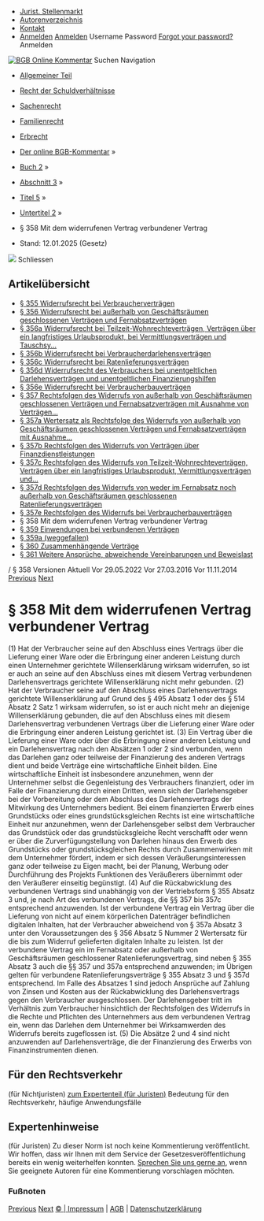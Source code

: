   * [Jurist. Stellenmarkt](https://bgb.kommentar.de/Buch-2/Abschnitt-3/Titel-5/Untertitel-2/</job-board> "Jurist. Stellenmarkt")
  * [Autorenverzeichnis](https://bgb.kommentar.de/Buch-2/Abschnitt-3/Titel-5/Untertitel-2/</Autorenverzeichnis> "Autorenverzeichnis")
  * [Kontakt](https://bgb.kommentar.de/Buch-2/Abschnitt-3/Titel-5/Untertitel-2/</Kontakt>)
  * [Anmelden](https://bgb.kommentar.de/Buch-2/Abschnitt-3/Titel-5/Untertitel-2/<#login> "show login form") [Anmelden](https://bgb.kommentar.de/Buch-2/Abschnitt-3/Titel-5/Untertitel-2/<#> "hide login form") Username Password
[Forgot your password?](https://bgb.kommentar.de/Buch-2/Abschnitt-3/Titel-5/Untertitel-2/</user/forgotpassword>) Anmelden 


[![BGB Online Kommentar](https://bgb.kommentar.de/extension/bgb/design/bgb/images/logo.png)](https://bgb.kommentar.de/Buch-2/Abschnitt-3/Titel-5/Untertitel-2/</> "BGB Online Kommentar")
Suchen
Navigation
  * [Allgemeiner Teil](https://bgb.kommentar.de/Buch-2/Abschnitt-3/Titel-5/Untertitel-2/</Buch-1>)
  * [Recht der Schuldverhältnisse](https://bgb.kommentar.de/Buch-2/Abschnitt-3/Titel-5/Untertitel-2/</Buch-2>)
  * [Sachenrecht](https://bgb.kommentar.de/Buch-2/Abschnitt-3/Titel-5/Untertitel-2/</Buch-3>)
  * [Familienrecht](https://bgb.kommentar.de/Buch-2/Abschnitt-3/Titel-5/Untertitel-2/</Buch-4>)
  * [Erbrecht](https://bgb.kommentar.de/Buch-2/Abschnitt-3/Titel-5/Untertitel-2/</Buch-5>)


  * [Der online BGB-Kommentar](https://bgb.kommentar.de/Buch-2/Abschnitt-3/Titel-5/Untertitel-2/</>) »
  * [Buch 2](https://bgb.kommentar.de/Buch-2/Abschnitt-3/Titel-5/Untertitel-2/</Buch-2>) »
  * [Abschnitt 3](https://bgb.kommentar.de/Buch-2/Abschnitt-3/Titel-5/Untertitel-2/</Buch-2/Abschnitt-3>) »
  * [Titel 5](https://bgb.kommentar.de/Buch-2/Abschnitt-3/Titel-5/Untertitel-2/</Buch-2/Abschnitt-3/Titel-5>) »
  * [Untertitel 2](https://bgb.kommentar.de/Buch-2/Abschnitt-3/Titel-5/Untertitel-2/</Buch-2/Abschnitt-3/Titel-5/Untertitel-2>) »
  * § 358 Mit dem widerrufenen Vertrag verbundener Vertrag 
  * Stand: 12.01.2025 (Gesetz) 


![](https://vg01.met.vgwort.de/na/1c9909529ead4f509072c06d9081a7d5)
Schliessen 
## Artikelübersicht
  * [ § 355 Widerrufsrecht bei Verbraucherverträgen ](https://bgb.kommentar.de/Buch-2/Abschnitt-3/Titel-5/Untertitel-2/</Buch-2/Abschnitt-3/Titel-5/Untertitel-2/Widerrufsrecht-bei-Verbrauchervertraegen>)
  * [ § 356 Widerrufsrecht bei außerhalb von Geschäftsräumen geschlossenen Verträgen und Fernabsatzverträgen ](https://bgb.kommentar.de/Buch-2/Abschnitt-3/Titel-5/Untertitel-2/</Buch-2/Abschnitt-3/Titel-5/Untertitel-2/Widerrufsrecht-bei-ausserhalb-von-Geschaeftsraeumen-geschlossenen-Vertraegen-und-Fernabsatzvertraegen>)
  * [ § 356a Widerrufsrecht bei Teilzeit-Wohnrechteverträgen, Verträgen über ein langfristiges Urlaubsprodukt, bei Vermittlungsverträgen und Tauschsy... ](https://bgb.kommentar.de/Buch-2/Abschnitt-3/Titel-5/Untertitel-2/</Buch-2/Abschnitt-3/Titel-5/Untertitel-2/Widerrufsrecht-bei-Teilzeit-Wohnrechtevertraegen-Vertraegen-ueber-ein-langfristiges-Urlaubsprodukt-bei-Vermittlungsvertraegen-und-Tauschsystemvertraegen>)
  * [ § 356b Widerrufsrecht bei Verbraucherdarlehensverträgen ](https://bgb.kommentar.de/Buch-2/Abschnitt-3/Titel-5/Untertitel-2/</Buch-2/Abschnitt-3/Titel-5/Untertitel-2/Widerrufsrecht-bei-Verbraucherdarlehensvertraegen>)
  * [ § 356c Widerrufsrecht bei Ratenlieferungsverträgen ](https://bgb.kommentar.de/Buch-2/Abschnitt-3/Titel-5/Untertitel-2/</Buch-2/Abschnitt-3/Titel-5/Untertitel-2/Widerrufsrecht-bei-Ratenlieferungsvertraegen>)
  * [ § 356d Widerrufsrecht des Verbrauchers bei unentgeltlichen Darlehensverträgen und unentgeltlichen Finanzierungshilfen ](https://bgb.kommentar.de/Buch-2/Abschnitt-3/Titel-5/Untertitel-2/</Buch-2/Abschnitt-3/Titel-5/Untertitel-2/Widerrufsrecht-des-Verbrauchers-bei-unentgeltlichen-Darlehensvertraegen-und-unentgeltlichen-Finanzierungshilfen>)
  * [ § 356e Widerrufsrecht bei Verbraucherbauverträgen ](https://bgb.kommentar.de/Buch-2/Abschnitt-3/Titel-5/Untertitel-2/</Buch-2/Abschnitt-3/Titel-5/Untertitel-2/Widerrufsrecht-bei-Verbraucherbauvertraegen>)
  * [ § 357 Rechtsfolgen des Widerrufs von außerhalb von Geschäftsräumen geschlossenen Verträgen und Fernabsatzverträgen mit Ausnahme von Verträgen... ](https://bgb.kommentar.de/Buch-2/Abschnitt-3/Titel-5/Untertitel-2/</Buch-2/Abschnitt-3/Titel-5/Untertitel-2/Rechtsfolgen-des-Widerrufs-von-ausserhalb-von-Geschaeftsraeumen-geschlossenen-Vertraegen-und-Fernabsatzvertraegen-mit-Ausnahme-von-Vertraegen-ueber-Finanzdienstleistungen>)
  * [ § 357a Wertersatz als Rechtsfolge des Widerrufs von außerhalb von Geschäftsräumen geschlossenen Verträgen und Fernabsatzverträgen mit Ausnahme... ](https://bgb.kommentar.de/Buch-2/Abschnitt-3/Titel-5/Untertitel-2/</Buch-2/Abschnitt-3/Titel-5/Untertitel-2/Wertersatz-als-Rechtsfolge-des-Widerrufs-von-ausserhalb-von-Geschaeftsraeumen-geschlossenen-Vertraegen-und-Fernabsatzvertraegen-mit-Ausnahme-von-Vertraegen-ueber-Finanzdienstleistungen>)
  * [ § 357b Rechtsfolgen des Widerrufs von Verträgen über Finanzdienstleistungen ](https://bgb.kommentar.de/Buch-2/Abschnitt-3/Titel-5/Untertitel-2/</Buch-2/Abschnitt-3/Titel-5/Untertitel-2/Rechtsfolgen-des-Widerrufs-von-Vertraegen-ueber-Finanzdienstleistungen>)
  * [ § 357c Rechtsfolgen des Widerrufs von Teilzeit-Wohnrechteverträgen, Verträgen über ein langfristiges Urlaubsprodukt, Vermittlungsverträgen und... ](https://bgb.kommentar.de/Buch-2/Abschnitt-3/Titel-5/Untertitel-2/</Buch-2/Abschnitt-3/Titel-5/Untertitel-2/Rechtsfolgen-des-Widerrufs-von-Teilzeit-Wohnrechtevertraegen-Vertraegen-ueber-ein-langfristiges-Urlaubsprodukt-Vermittlungsvertraegen-und-Tauschsystemvertraegen>)
  * [ § 357d Rechtsfolgen des Widerrufs von weder im Fernabsatz noch außerhalb von Geschäftsräumen geschlossenen Ratenlieferungsverträgen ](https://bgb.kommentar.de/Buch-2/Abschnitt-3/Titel-5/Untertitel-2/</Buch-2/Abschnitt-3/Titel-5/Untertitel-2/Rechtsfolgen-des-Widerrufs-von-weder-im-Fernabsatz-noch-ausserhalb-von-Geschaeftsraeumen-geschlossenen-Ratenlieferungsvertraegen>)
  * [ § 357e Rechtsfolgen des Widerrufs bei Verbraucherbauverträgen ](https://bgb.kommentar.de/Buch-2/Abschnitt-3/Titel-5/Untertitel-2/</Buch-2/Abschnitt-3/Titel-5/Untertitel-2/Rechtsfolgen-des-Widerrufs-bei-Verbraucherbauvertraegen>)
  * § 358 Mit dem widerrufenen Vertrag verbundener Vertrag 
  * [ § 359 Einwendungen bei verbundenen Verträgen ](https://bgb.kommentar.de/Buch-2/Abschnitt-3/Titel-5/Untertitel-2/</Buch-2/Abschnitt-3/Titel-5/Untertitel-2/Einwendungen-bei-verbundenen-Vertraegen>)
  * [ § 359a (weggefallen) ](https://bgb.kommentar.de/Buch-2/Abschnitt-3/Titel-5/Untertitel-2/</Buch-2/Abschnitt-3/Titel-5/Untertitel-2/weggefallen>)
  * [ § 360 Zusammenhängende Verträge ](https://bgb.kommentar.de/Buch-2/Abschnitt-3/Titel-5/Untertitel-2/</Buch-2/Abschnitt-3/Titel-5/Untertitel-2/Zusammenhaengende-Vertraege>)
  * [ § 361 Weitere Ansprüche, abweichende Vereinbarungen und Beweislast ](https://bgb.kommentar.de/Buch-2/Abschnitt-3/Titel-5/Untertitel-2/</Buch-2/Abschnitt-3/Titel-5/Untertitel-2/Weitere-Ansprueche-abweichende-Vereinbarungen-und-Beweislast>)


/ § 358 
Versionen  Aktuell Vor 29.05.2022 Vor 27.03.2016 Vor 11.11.2014
[Previous](https://bgb.kommentar.de/Buch-2/Abschnitt-3/Titel-5/Untertitel-2/</Buch-2/Abschnitt-3/Titel-5/Untertitel-2/Rechtsfolgen-des-Widerrufs-bei-Verbraucherbauvertraegen> "§ 357e Rechtsfolgen des Widerrufs bei Verbraucherbauverträgen") [Next](https://bgb.kommentar.de/Buch-2/Abschnitt-3/Titel-5/Untertitel-2/</Buch-2/Abschnitt-3/Titel-5/Untertitel-2/Einwendungen-bei-verbundenen-Vertraegen> "§ 359 Einwendungen bei verbundenen Verträgen")
# § 358 Mit dem widerrufenen Vertrag verbundener Vertrag
(1) Hat der Verbraucher seine auf den Abschluss eines Vertrags über die Lieferung einer Ware oder die Erbringung einer anderen Leistung durch einen Unternehmer gerichtete Willenserklärung wirksam widerrufen, so ist er auch an seine auf den Abschluss eines mit diesem Vertrag verbundenen Darlehensvertrags gerichtete Willenserklärung nicht mehr gebunden.
(2) Hat der Verbraucher seine auf den Abschluss eines Darlehensvertrags gerichtete Willenserklärung auf Grund des § 495 Absatz 1 oder des § 514 Absatz 2 Satz 1 wirksam widerrufen, so ist er auch nicht mehr an diejenige Willenserklärung gebunden, die auf den Abschluss eines mit diesem Darlehensvertrag verbundenen Vertrags über die Lieferung einer Ware oder die Erbringung einer anderen Leistung gerichtet ist.
(3) Ein Vertrag über die Lieferung einer Ware oder über die Erbringung einer anderen Leistung und ein Darlehensvertrag nach den Absätzen 1 oder 2 sind verbunden, wenn das Darlehen ganz oder teilweise der Finanzierung des anderen Vertrags dient und beide Verträge eine wirtschaftliche Einheit bilden. Eine wirtschaftliche Einheit ist insbesondere anzunehmen, wenn der Unternehmer selbst die Gegenleistung des Verbrauchers finanziert, oder im Falle der Finanzierung durch einen Dritten, wenn sich der Darlehensgeber bei der Vorbereitung oder dem Abschluss des Darlehensvertrags der Mitwirkung des Unternehmers bedient. Bei einem finanzierten Erwerb eines Grundstücks oder eines grundstücksgleichen Rechts ist eine wirtschaftliche Einheit nur anzunehmen, wenn der Darlehensgeber selbst dem Verbraucher das Grundstück oder das grundstücksgleiche Recht verschafft oder wenn er über die Zurverfügungstellung von Darlehen hinaus den Erwerb des Grundstücks oder grundstücksgleichen Rechts durch Zusammenwirken mit dem Unternehmer fördert, indem er sich dessen Veräußerungsinteressen ganz oder teilweise zu Eigen macht, bei der Planung, Werbung oder Durchführung des Projekts Funktionen des Veräußerers übernimmt oder den Veräußerer einseitig begünstigt.
(4) Auf die Rückabwicklung des verbundenen Vertrags sind unabhängig von der Vertriebsform § 355 Absatz 3 und, je nach Art des verbundenen Vertrags, die §§ 357 bis 357c entsprechend anzuwenden. Ist der verbundene Vertrag ein Vertrag über die Lieferung von nicht auf einem körperlichen Datenträger befindlichen digitalen Inhalten, hat der Verbraucher abweichend von § 357a Absatz 3 unter den Voraussetzungen des § 356 Absatz 5 Nummer 2 Wertersatz für die bis zum Widerruf gelieferten digitalen Inhalte zu leisten. Ist der verbundene Vertrag ein im Fernabsatz oder außerhalb von Geschäftsräumen geschlossener Ratenlieferungsvertrag, sind neben § 355 Absatz 3 auch die §§ 357 und 357a entsprechend anzuwenden; im Übrigen gelten für verbundene Ratenlieferungsverträge § 355 Absatz 3 und § 357d entsprechend. Im Falle des Absatzes 1 sind jedoch Ansprüche auf Zahlung von Zinsen und Kosten aus der Rückabwicklung des Darlehensvertrags gegen den Verbraucher ausgeschlossen. Der Darlehensgeber tritt im Verhältnis zum Verbraucher hinsichtlich der Rechtsfolgen des Widerrufs in die Rechte und Pflichten des Unternehmers aus dem verbundenen Vertrag ein, wenn das Darlehen dem Unternehmer bei Wirksamwerden des Widerrufs bereits zugeflossen ist.
(5) Die Absätze 2 und 4 sind nicht anzuwenden auf Darlehensverträge, die der Finanzierung des Erwerbs von Finanzinstrumenten dienen.
## Für den Rechtsverkehr 
(für Nichtjuristen)
[zum Expertenteil (für Juristen)](https://bgb.kommentar.de/Buch-2/Abschnitt-3/Titel-5/Untertitel-2/<#expertenhinweise>)
Bedeutung für den Rechtsverkehr, häufige Anwendungsfälle
## Expertenhinweise
(für Juristen)
Zu dieser Norm ist noch keine Kommentierung veröffentlicht. Wir hoffen, dass wir Ihnen mit dem Service der Gesetzesveröffentlichung bereits ein wenig weiterhelfen konnten. [Sprechen Sie uns gerne an](https://bgb.kommentar.de/Buch-2/Abschnitt-3/Titel-5/Untertitel-2/</Kontakt>), wenn Sie geeignete Autoren für eine Kommentierung vorschlagen möchten. 
### Fußnoten
[Previous](https://bgb.kommentar.de/Buch-2/Abschnitt-3/Titel-5/Untertitel-2/</Buch-2/Abschnitt-3/Titel-5/Untertitel-2/Rechtsfolgen-des-Widerrufs-bei-Verbraucherbauvertraegen> "§ 357e Rechtsfolgen des Widerrufs bei Verbraucherbauverträgen") [Next](https://bgb.kommentar.de/Buch-2/Abschnitt-3/Titel-5/Untertitel-2/</Buch-2/Abschnitt-3/Titel-5/Untertitel-2/Einwendungen-bei-verbundenen-Vertraegen> "§ 359 Einwendungen bei verbundenen Verträgen")
[© | Impressum](https://bgb.kommentar.de/Buch-2/Abschnitt-3/Titel-5/Untertitel-2/</Kontakt>) | [AGB](https://bgb.kommentar.de/Buch-2/Abschnitt-3/Titel-5/Untertitel-2/</AGB>) | [Datenschutzerklärung](https://bgb.kommentar.de/Buch-2/Abschnitt-3/Titel-5/Untertitel-2/</Datenschutzerklaerung-fuer-Leser>)
